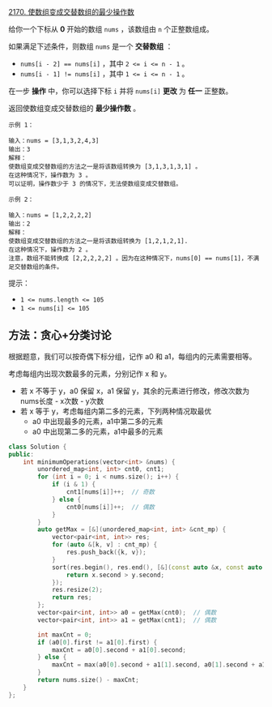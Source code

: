 [2170. 使数组变成交替数组的最少操作数](https://leetcode-cn.com/problems/minimum-operations-to-make-the-array-alternating/)

给你一个下标从 **0** 开始的数组 `nums` ，该数组由 `n` 个正整数组成。

如果满足下述条件，则数组 `nums` 是一个 **交替数组** ：

- `nums[i - 2] == nums[i]` ，其中 `2 <= i <= n - 1` 。
- `nums[i - 1] != nums[i]` ，其中 `1 <= i <= n - 1` 。

在一步 **操作** 中，你可以选择下标 `i` 并将 `nums[i]` **更改** 为 **任一** 正整数。

返回使数组变成交替数组的 **最少操作数** 。

```
示例 1：

输入：nums = [3,1,3,2,4,3]
输出：3
解释：
使数组变成交替数组的方法之一是将该数组转换为 [3,1,3,1,3,1] 。
在这种情况下，操作数为 3 。
可以证明，操作数少于 3 的情况下，无法使数组变成交替数组。

示例 2：

输入：nums = [1,2,2,2,2]
输出：2
解释：
使数组变成交替数组的方法之一是将该数组转换为 [1,2,1,2,1].
在这种情况下，操作数为 2 。
注意，数组不能转换成 [2,2,2,2,2] 。因为在这种情况下，nums[0] == nums[1]，不满足交替数组的条件。

```


提示：

- `1 <= nums.length <= 105`
- `1 <= nums[i] <= 105`

## 方法：贪心+分类讨论

根据题意，我们可以按奇偶下标分组，记作 a0 和 a1，每组内的元素需要相等。

考虑每组内出现次数最多的元素，分别记作 x 和 y。

- 若 x 不等于 y，a0 保留 x，a1 保留 y，其余的元素进行修改，修改次数为 nums长度 - x次数 - y次数
- 若 x 等于 y，考虑每组内第二多的元素，下列两种情况取最优
  - a0 中出现最多的元素，a1中第二多的元素
  - a0 中出现第二多的元素，a1中最多的元素

```cpp
class Solution {
public:
    int minimumOperations(vector<int> &nums) {
        unordered_map<int, int> cnt0, cnt1;
        for (int i = 0; i < nums.size(); i++) {
            if (i & 1) {
                cnt1[nums[i]]++;  // 奇数
            } else {
                cnt0[nums[i]]++;  // 偶数
            }
        }
        auto getMax = [&](unordered_map<int, int> &cnt_mp) {
            vector<pair<int, int>> res;
            for (auto &[k, v] : cnt_mp) {
                res.push_back({k, v});
            }
            sort(res.begin(), res.end(), [&](const auto &x, const auto &y) {
                return x.second > y.second;
            });
            res.resize(2);
            return res;
        };
        vector<pair<int, int>> a0 = getMax(cnt0);  // 偶数
        vector<pair<int, int>> a1 = getMax(cnt1);  // 偶数

        int maxCnt = 0;
        if (a0[0].first != a1[0].first) {
            maxCnt = a0[0].second + a1[0].second;
        } else {
            maxCnt = max(a0[0].second + a1[1].second, a0[1].second + a1[0].second);
        }
        return nums.size() - maxCnt;
    }
};
```